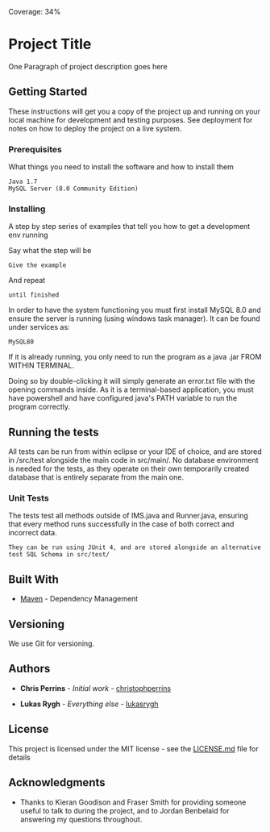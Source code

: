 Coverage: 34%
# Project Title

One Paragraph of project description goes here

## Getting Started

These instructions will get you a copy of the project up and running on your local machine for development and testing purposes. See deployment for notes on how to deploy the project on a live system.

### Prerequisites

What things you need to install the software and how to install them

```
Java 1.7
MySQL Server (8.0 Community Edition)
```

### Installing

A step by step series of examples that tell you how to get a development env running

Say what the step will be

```
Give the example
```

And repeat

```
until finished
```

In order to have the system functioning you must first install MySQL 8.0 and ensure the server is running (using windows task manager). It can be found under services as:

```
MySQL80
```

If it is already running, you only need to run the program as a java .jar FROM WITHIN TERMINAL.

Doing so by double-clicking it will simply generate an error.txt file with the opening commands inside. As it is a terminal-based application, you must have powershell and have configured java's PATH variable to run the program correctly.

## Running the tests

All tests can be run from within eclipse or your IDE of choice, and are stored in /src/test alongside the main code in src/main/. No database environment is needed for the tests, as they operate on their own temporarily created database that is entirely separate from the main one.

### Unit Tests 

The tests test all methods outside of IMS.java and Runner.java, ensuring that every method runs successfully in the case of both correct and incorrect data.

```
They can be run using JUnit 4, and are stored alongside an alternative test SQL Schema in src/test/
```

## Built With

* [Maven](https://maven.apache.org/) - Dependency Management

## Versioning

We use Git for versioning.

## Authors

* **Chris Perrins** - *Initial work* - [christophperrins](https://github.com/christophperrins)

* **Lukas Rygh** - *Everything else* - [lukasrygh](https://github.com/Lukasrygh23)

## License

This project is licensed under the MIT license - see the [LICENSE.md](LICENSE.md) file for details 

## Acknowledgments

* Thanks to Kieran Goodison and Fraser Smith for providing someone useful to talk to during the project, and to Jordan Benbelaid for answering my questions throughout. 